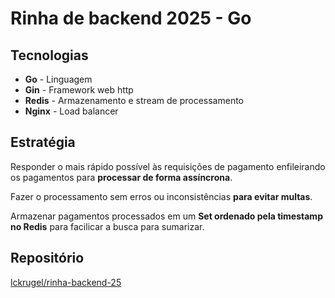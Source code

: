 # Rinha de backend 2025 - Go

## Tecnologias

- **Go** - Linguagem
- **Gin** - Framework web http
- **Redis** - Armazenamento e stream de processamento
- **Nginx** - Load balancer

## Estratégia

Responder o mais rápido possível às requisições de pagamento enfileirando os pagamentos para **processar de forma assíncrona**.

Fazer o processamento sem erros ou inconsistências **para evitar multas**.

Armazenar pagamentos processados em um **Set ordenado pela timestamp no Redis** para facilicar a busca para sumarizar.

## Repositório

[lckrugel/rinha-backend-25](https://github.com/lckrugel/rinha-backend-25)

